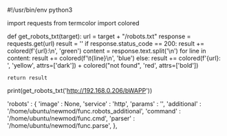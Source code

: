 #!/usr/bin/env python3

import requests
from termcolor import colored

def get_robots_txt(target):
    url = target + "/robots.txt"
    response = requests.get(url)
    result = ''
    if response.status_code == 200:
        result += colored(f'{url}:\n', 'green')
        content = response.text.split('\n')
        for line in content:
            result += colored(f'\t{line}\n', 'blue')
    else:
        result += colored(f'{url}: ', 'yellow', attrs=['dark']) + colored("not found", 'red', attrs=['bold'])
    
    return result

print(get_robots_txt('http://192.168.0.206/bWAPP'))



'robots' : {
        'image' : None,
        'service' : 'http',
        'params' : '', 
        'additional' : '/home/ubuntu/newmod/func.robots_additional',
        'command' : '/home/ubuntu/newmod/func.cmd',
        'parser' : '/home/ubuntu/newmod/func.parse',
    },
